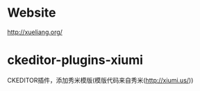 # Website 
  http://xueliang.org/
# ckeditor-plugins-xiumi
CKEDITOR插件，添加秀米模版(模版代码来自秀米(http://xiumi.us/))
